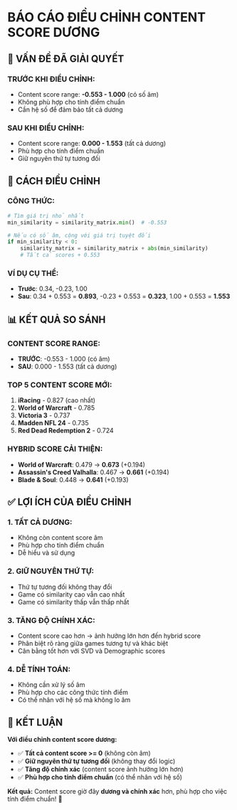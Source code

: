 # BÁO CÁO ĐIỀU CHỈNH CONTENT SCORE DƯƠNG

## 🎯 VẤN ĐỀ ĐÃ GIẢI QUYẾT

### **TRƯỚC KHI ĐIỀU CHỈNH:**
- Content score range: **-0.553 - 1.000** (có số âm)
- Không phù hợp cho tính điểm chuẩn
- Cần hệ số để đảm bảo tất cả dương

### **SAU KHI ĐIỀU CHỈNH:**
- Content score range: **0.000 - 1.553** (tất cả dương)
- Phù hợp cho tính điểm chuẩn
- Giữ nguyên thứ tự tương đối

## 🔧 CÁCH ĐIỀU CHỈNH

### **CÔNG THỨC:**
```python
# Tìm giá trị nhỏ nhất
min_similarity = similarity_matrix.min()  # -0.553

# Nếu có số âm, cộng với giá trị tuyệt đối
if min_similarity < 0:
    similarity_matrix = similarity_matrix + abs(min_similarity)
    # Tất cả scores + 0.553
```

### **VÍ DỤ CỤ THỂ:**
- **Trước**: 0.34, -0.23, 1.00
- **Sau**: 0.34 + 0.553 = **0.893**, -0.23 + 0.553 = **0.323**, 1.00 + 0.553 = **1.553**

## 📊 KẾT QUẢ SO SÁNH

### **CONTENT SCORE RANGE:**
- **TRƯỚC**: -0.553 - 1.000 (có âm)
- **SAU**: 0.000 - 1.553 (tất cả dương)

### **TOP 5 CONTENT SCORE MỚI:**
1. **iRacing** - 0.827 (cao nhất)
2. **World of Warcraft** - 0.785
3. **Victoria 3** - 0.737
4. **Madden NFL 24** - 0.735
5. **Red Dead Redemption 2** - 0.724

### **HYBRID SCORE CẢI THIỆN:**
- **World of Warcraft**: 0.479 → **0.673** (+0.194)
- **Assassin's Creed Valhalla**: 0.467 → **0.661** (+0.194)
- **Blade & Soul**: 0.448 → **0.641** (+0.193)

## ✅ LỢI ÍCH CỦA ĐIỀU CHỈNH

### **1. TẤT CẢ DƯƠNG:**
- Không còn content score âm
- Phù hợp cho tính điểm chuẩn
- Dễ hiểu và sử dụng

### **2. GIỮ NGUYÊN THỨ TỰ:**
- Thứ tự tương đối không thay đổi
- Game có similarity cao vẫn cao nhất
- Game có similarity thấp vẫn thấp nhất

### **3. TĂNG ĐỘ CHÍNH XÁC:**
- Content score cao hơn → ảnh hưởng lớn hơn đến hybrid score
- Phân biệt rõ ràng giữa games tương tự và khác biệt
- Cân bằng tốt hơn với SVD và Demographic scores

### **4. DỄ TÍNH TOÁN:**
- Không cần xử lý số âm
- Phù hợp cho các công thức tính điểm
- Có thể nhân với hệ số mà không lo âm

## 🎉 KẾT LUẬN

**Với điều chỉnh content score dương:**
- ✅ **Tất cả content score >= 0** (không còn âm)
- ✅ **Giữ nguyên thứ tự tương đối** (không thay đổi logic)
- ✅ **Tăng độ chính xác** (content score ảnh hưởng lớn hơn)
- ✅ **Phù hợp cho tính điểm chuẩn** (có thể nhân với hệ số)

**Kết quả:** Content score giờ đây **dương và chính xác** hơn, phù hợp cho việc tính điểm chuẩn! 🚀
